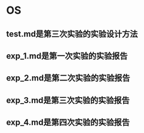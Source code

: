 # OS
## test.md是第三次实验的实验设计方法
## exp_1.md是第一次实验的实验报告
## exp_2.md是第二次实验的实验报告
## exp_3.md是第三次实验的实验报告
## exp_4.md是第四次实验的实验报告

